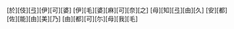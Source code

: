 [於][伎][弖][伊][可][婆] [伊][毛][婆][麻][可][奈][之] [母][知][弖][由][久] [安][都][佐][能][由][美][乃] [由][都][可][尓][母][我][毛]
